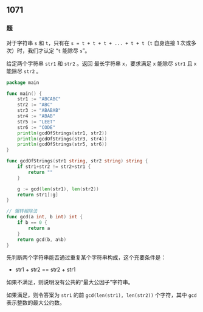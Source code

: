 ## 1071

### 题
对于字符串 `s` 和 `t`，只有在 `s = t + t + t + ... + t + t`（`t` 自身连接 1 次或多次）时，我们才认定 “`t` 能除尽 `s`”。

给定两个字符串 `str1` 和 `str2` 。返回 最长字符串 `x`，要求满足 `x` 能除尽 `str1` 且 `x` 能除尽 `str2` 。

```go
package main

func main() {
	str1 := "ABCABC"
	str2 := "ABC"
	str3 := "ABABAB"
	str4 := "ABAB"
	str5 := "LEET"
	str6 := "CODE"
	println(gcdOfStrings(str1, str2))
	println(gcdOfStrings(str3, str4))
	println(gcdOfStrings(str5, str6))
}

func gcdOfStrings(str1 string, str2 string) string {
	if str1+str2 != str2+str1 {
		return ""
	}

	g := gcd(len(str1), len(str2))
	return str1[:g]
}

// 辗转相除法
func gcd(a int, b int) int {
	if b == 0 {
		return a
	}
	return gcd(b, a%b)
}

```

先判断两个字符串能否通过重复某个字符串构成，这个充要条件是：
- str1 + str2 == str2 + str1

如果不满足，则说明没有公共的“最大公因子”字符串。

如果满足，则令答案为 `str1` 的前 `gcd(len(str1), len(str2))` 个字符，其中 `gcd` 表示整数的最大公约数。